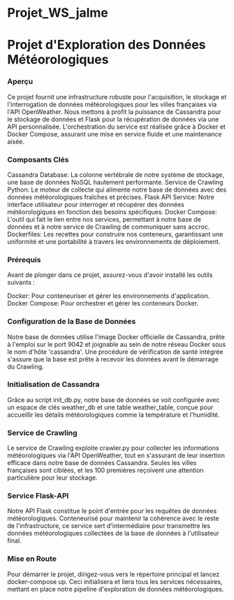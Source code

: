 # Projet_WS_jalme

# Projet d'Exploration des Données Météorologiques
### Aperçu
Ce projet fournit une infrastructure robuste pour l'acquisition, le stockage et l'interrogation de données météorologiques pour les villes françaises via l'API OpenWeather. Nous mettons à profit la puissance de Cassandra pour le stockage de données et Flask pour la récupération de données via une API personnalisée. L'orchestration du service est réalisée grâce à Docker et Docker Compose, assurant une mise en service fluide et une maintenance aisée.

### Composants Clés
Cassandra Database: La colonne vertébrale de notre système de stockage, une base de données NoSQL hautement performante.
Service de Crawling Python: Le moteur de collecte qui alimente notre base de données avec des données météorologiques fraîches et précises.
Flask API Service: Notre interface utilisateur pour interroger et récupérer des données météorologiques en fonction des besoins spécifiques.
Docker Compose: L'outil qui fait le lien entre nos services, permettant à notre base de données et à notre service de Crawling de communiquer sans accroc.
Dockerfiles: Les recettes pour construire nos conteneurs, garantissant une uniformité et une portabilité à travers les environnements de déploiement.

### Prérequis
Avant de plonger dans ce projet, assurez-vous d'avoir installé les outils suivants :

Docker: Pour conteneuriser et gérer les environnements d'application.
Docker Compose: Pour orchestrer et gérer les conteneurs Docker.

### Configuration de la Base de Données
Notre base de données utilise l'image Docker officielle de Cassandra, prête à l'emploi sur le port 9042 et joignable au sein de notre réseau Docker sous le nom d'hôte 'cassandra'. Une procédure de vérification de santé intégrée s'assure que la base est prête à recevoir les données avant le démarrage du Crawling.

### Initialisation de Cassandra
Grâce au script init_db.py, notre base de données se voit configurée avec un espace de clés weather_db et une table weather_table, conçue pour accueillir les détails météorologiques comme la température et l'humidité.

### Service de Crawling
Le service de Crawling exploite crawler.py pour collecter les informations météorologiques via l'API OpenWeather, tout en s'assurant de leur insertion efficace dans notre base de données Cassandra. Seules les villes françaises sont ciblées, et les 100 premières reçoivent une attention particulière pour leur stockage.

### Service Flask-API
Notre API Flask constitue le point d'entrée pour les requêtes de données météorologiques. Conteneurisé pour maintenir la cohérence avec le reste de l'infrastructure, ce service sert d'intermédiaire pour transmettre les données météorologiques collectées de la base de données à l'utilisateur final.

### Mise en Route
Pour démarrer le projet, dirigez-vous vers le répertoire principal et lancez docker-compose up. Ceci initialisera et liera tous les services nécessaires, mettant en place notre pipeline d'exploration de données météorologiques.

